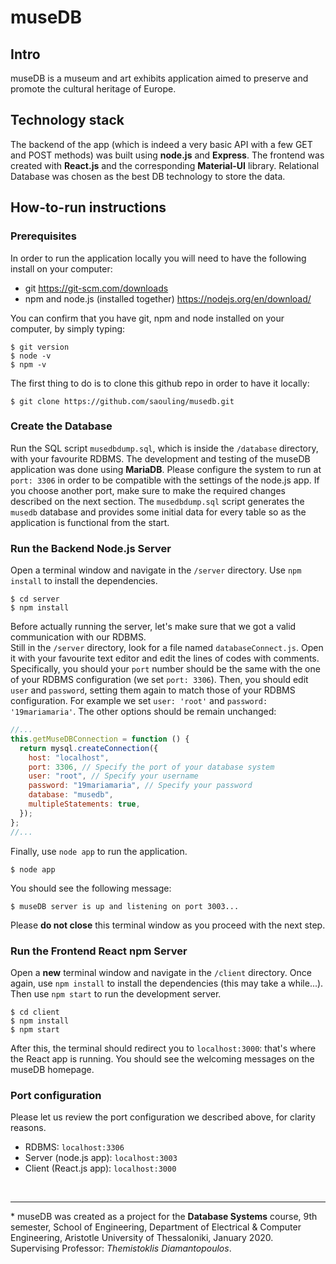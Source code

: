 # museDB

## Intro

museDB is a museum and art exhibits application aimed to preserve and promote the cultural heritage of Europe.

## Technology stack

The backend of the app (which is indeed a very basic API with a few GET and POST methods) was built using **node.js** and **Express**. The frontend was created with **React.js** and the corresponding **Material-UI** library. Relational Database was chosen as the best DB technology to store the data.

## How-to-run instructions

### Prerequisites

In order to run the application locally you will need to have the following install on your computer:

- git https://git-scm.com/downloads
- npm and node.js (installed together) https://nodejs.org/en/download/

You can confirm that you have git, npm and node installed on your computer, by simply typing:

```shell
$ git version
$ node -v
$ npm -v
```

The first thing to do is to clone this github repo in order to have it locally:

```shell
$ git clone https://github.com/saouling/musedb.git
```

### Create the Database

Run the SQL script `musedbdump.sql`, which is inside the `/database` directory, with your favourite RDBMS. The development and testing of the museDB application was done using **MariaDB**. Please configure the system to run at `port: 3306` in order to be compatible with the settings of the node.js app. If you choose another port, make sure to make the required changes described on the next section.
The `musedbdump.sql` script generates the `musedb` database and provides some initial data for every table so as the application is functional from the start.

### Run the Backend Node.js Server

Open a terminal window and navigate in the `/server` directory. Use `npm install` to install the dependencies.

```shell
$ cd server
$ npm install
```

Before actually running the server, let's make sure that we got a valid communication with our RDBMS.  
Still in the `/server` directory, look for a file named `databaseConnect.js`. Open it with your favourite text editor and edit the lines of codes with comments. Specifically, you should your `port` number should be the same with the one of your RDBMS configuration (we set `port: 3306`). Then, you should edit `user` and `password`, setting them again to match those of your RDBMS configuration. For example we set `user: 'root'` and `password: '19mariamaria'`. The other options should be remain unchanged:

```javascript
//...
this.getMuseDBConnection = function () {
  return mysql.createConnection({
    host: "localhost",
    port: 3306, // Specify the port of your database system
    user: "root", // Specify your username
    password: "19mariamaria", // Specify your password
    database: "musedb",
    multipleStatements: true,
  });
};
//...
```

Finally, use `node app` to run the application.

```shell
$ node app
```

You should see the following message:

```shell
$ museDB server is up and listening on port 3003...
```

Please **do not close** this terminal window as you proceed with the next step.

### Run the Frontend React npm Server

Open a **new** terminal window and navigate in the `/client` directory. Once again, use `npm install` to install the dependencies (this may take a while...). Then use `npm start` to run the development server.

```shell
$ cd client
$ npm install
$ npm start
```

After this, the terminal should redirect you to `localhost:3000`: that's where the React app is running. You should see the welcoming messages on the museDB homepage.

### Port configuration

Please let us review the port configuration we described above, for clarity reasons.

- RDBMS: `localhost:3306`
- Server (node.js app): `localhost:3003`
- Client (React.js app): `localhost:3000`

<br/><hr/> \* museDB was created as a project for the **Database Systems** course, 9th semester, School of Engineering, Department of Electrical & Computer Engineering, Aristotle University of Thessaloniki, January 2020.  
Supervising Professor: _Themistoklis Diamantopoulos_.
